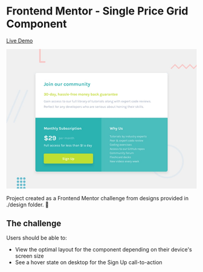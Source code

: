 # Frontend Mentor - Single Price Grid Component

[Live Demo](https://predeyo.github.io/single-price-grid-component)

![Design preview for the Single Price Grid Component coding challenge](./design/desktop-preview.jpg)

Project created as a Frontend Mentor challenge from designs provided in ./design folder. 🚀

## The challenge

Users should be able to:

- View the optimal layout for the component depending on their device's screen size
- See a hover state on desktop for the Sign Up call-to-action
